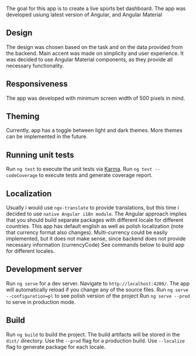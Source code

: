 The goal for this app is to create a live sports bet dashboard.
The app was developed usiung latest version of Angular, and Angular Material

## Design

The design was chosen based on the task and on the data provided from the backend.
Main accent was made on simplicity and user experience.
It was decided to use Angular Material components, as they provide all necessary functionality.

## Responsiveness

The app was developed with minimum screen width of 500 pixels in mind.

## Theming

Currently, app has a toggle between light and dark themes. More themes can be implemented in the future.

## Running unit tests

Run `ng test` to execute the unit tests via [Karma](https://karma-runner.github.io).
Run `ng test --codeCoverage` to execute tests and generate coverage report.

## Localization

Usually i would use `ngx-translate` to provide translations, but this time i decided to use `native Angular i18n module`.
The Angular approach implies that you should build separate packages with different locale for different countries.
This app has default english as well as polish localization (note that currency format also changes).
Multi-currency could be easily implemented, but it does not make sense, since backend does not provide necessary information (currencyCode)
See commands below to build app for different locales.

## Development server

Run `ng serve` for a dev server. Navigate to `http://localhost:4200/`. The app will automatically reload if you change any of the source files.
Run `ng serve --configuration=pl` to see polish version of the project
Run `ng serve --prod` to serve in production mode.

## Build

Run `ng build` to build the project. The build artifacts will be stored in the `dist/` directory. 
Use the `--prod` flag for a production build. Use `--localize` flag to generate package for each locale.


